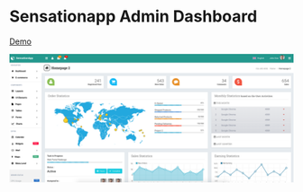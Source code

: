 
# Sensationapp Admin Dashboard
[Demo]( https://jsdev63.github.io/sensationapp-admin-dashboard/)

[![](img/screen.png "Title")]( https://jsdev63.github.io/sensationapp-admin-dashboard/)
